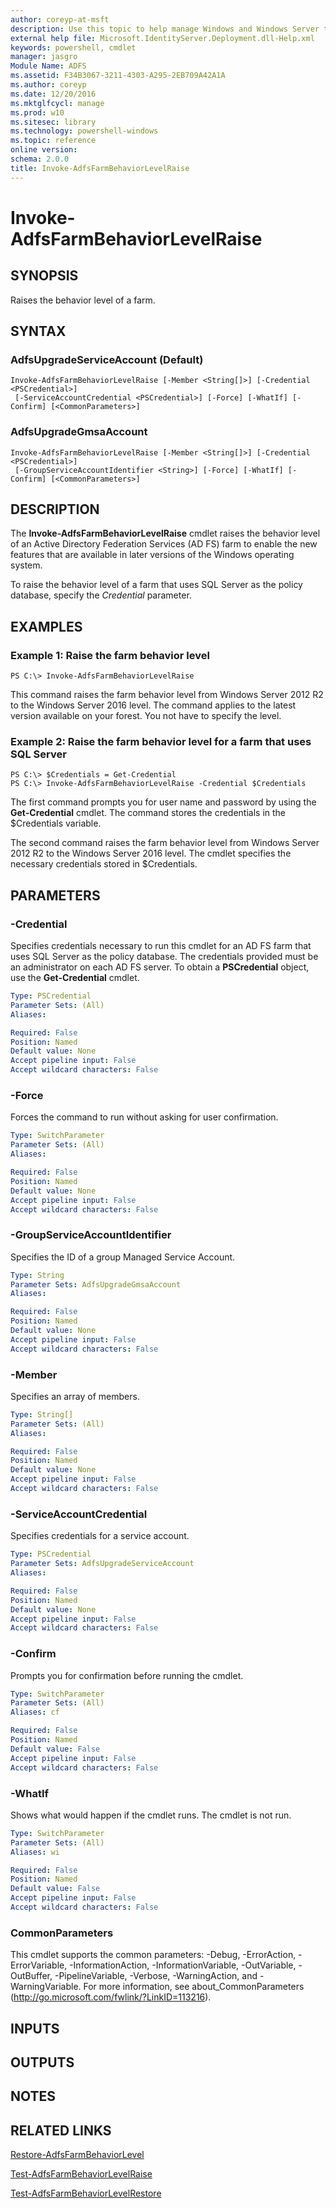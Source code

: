 ```yaml
---
author: coreyp-at-msft
description: Use this topic to help manage Windows and Windows Server technologies with Windows PowerShell.
external help file: Microsoft.IdentityServer.Deployment.dll-Help.xml
keywords: powershell, cmdlet
manager: jasgro
Module Name: ADFS
ms.assetid: F34B3067-3211-4303-A295-2EB709A42A1A
ms.author: coreyp
ms.date: 12/20/2016
ms.mktglfcycl: manage
ms.prod: w10
ms.sitesec: library
ms.technology: powershell-windows
ms.topic: reference
online version: 
schema: 2.0.0
title: Invoke-AdfsFarmBehaviorLevelRaise
---
```


# Invoke-AdfsFarmBehaviorLevelRaise

## SYNOPSIS
Raises the behavior level of a farm.

## SYNTAX

### AdfsUpgradeServiceAccount (Default)
```
Invoke-AdfsFarmBehaviorLevelRaise [-Member <String[]>] [-Credential <PSCredential>]
 [-ServiceAccountCredential <PSCredential>] [-Force] [-WhatIf] [-Confirm] [<CommonParameters>]
```

### AdfsUpgradeGmsaAccount
```
Invoke-AdfsFarmBehaviorLevelRaise [-Member <String[]>] [-Credential <PSCredential>]
 [-GroupServiceAccountIdentifier <String>] [-Force] [-WhatIf] [-Confirm] [<CommonParameters>]
```

## DESCRIPTION
The **Invoke-AdfsFarmBehaviorLevelRaise** cmdlet raises the behavior level of an Active Directory Federation Services (AD FS) farm to enable the new features that are available in later versions of the Windows operating system.

To raise the behavior level of a farm that uses SQL Server as the policy database, specify the *Credential* parameter.

## EXAMPLES

### Example 1: Raise the farm behavior level
```
PS C:\> Invoke-AdfsFarmBehaviorLevelRaise
```

This command raises the farm behavior level from Windows Server 2012 R2 to the Windows Server 2016 level.
The command applies to the latest version available on your forest.
You not have to specify the level.

### Example 2: Raise the farm behavior level for a farm that uses SQL Server
```
PS C:\> $Credentials = Get-Credential
PS C:\> Invoke-AdfsFarmBehaviorLevelRaise -Credential $Credentials
```

The first command prompts you for user name and password by using the **Get-Credential** cmdlet.
The command stores the credentials in the $Credentials variable.

The second command raises the farm behavior level from Windows Server 2012 R2 to the Windows Server 2016 level.
The cmdlet specifies the necessary credentials stored in $Credentials.

## PARAMETERS

### -Credential
Specifies credentials necessary to run this cmdlet for an AD FS farm that uses SQL Server as the policy database.
The credentials provided must be an administrator on each AD FS server.
To obtain a **PSCredential** object, use the **Get-Credential** cmdlet.

```yaml
Type: PSCredential
Parameter Sets: (All)
Aliases: 

Required: False
Position: Named
Default value: None
Accept pipeline input: False
Accept wildcard characters: False
```

### -Force
Forces the command to run without asking for user confirmation.

```yaml
Type: SwitchParameter
Parameter Sets: (All)
Aliases: 

Required: False
Position: Named
Default value: None
Accept pipeline input: False
Accept wildcard characters: False
```

### -GroupServiceAccountIdentifier
Specifies the ID of a group Managed Service Account.

```yaml
Type: String
Parameter Sets: AdfsUpgradeGmsaAccount
Aliases: 

Required: False
Position: Named
Default value: None
Accept pipeline input: False
Accept wildcard characters: False
```

### -Member
Specifies an array of members.

```yaml
Type: String[]
Parameter Sets: (All)
Aliases: 

Required: False
Position: Named
Default value: None
Accept pipeline input: False
Accept wildcard characters: False
```

### -ServiceAccountCredential
Specifies credentials for a service account.

```yaml
Type: PSCredential
Parameter Sets: AdfsUpgradeServiceAccount
Aliases: 

Required: False
Position: Named
Default value: None
Accept pipeline input: False
Accept wildcard characters: False
```

### -Confirm
Prompts you for confirmation before running the cmdlet.

```yaml
Type: SwitchParameter
Parameter Sets: (All)
Aliases: cf

Required: False
Position: Named
Default value: False
Accept pipeline input: False
Accept wildcard characters: False
```

### -WhatIf
Shows what would happen if the cmdlet runs.
The cmdlet is not run.

```yaml
Type: SwitchParameter
Parameter Sets: (All)
Aliases: wi

Required: False
Position: Named
Default value: False
Accept pipeline input: False
Accept wildcard characters: False
```

### CommonParameters
This cmdlet supports the common parameters: -Debug, -ErrorAction, -ErrorVariable, -InformationAction, -InformationVariable, -OutVariable, -OutBuffer, -PipelineVariable, -Verbose, -WarningAction, and -WarningVariable. For more information, see about_CommonParameters (http://go.microsoft.com/fwlink/?LinkID=113216).

## INPUTS

## OUTPUTS

## NOTES

## RELATED LINKS

[Restore-AdfsFarmBehaviorLevel](./Restore-AdfsFarmBehaviorLevel.md)

[Test-AdfsFarmBehaviorLevelRaise](./Test-AdfsFarmBehaviorLevelRaise.md)

[Test-AdfsFarmBehaviorLevelRestore](./Test-AdfsFarmBehaviorLevelRestore.md)

